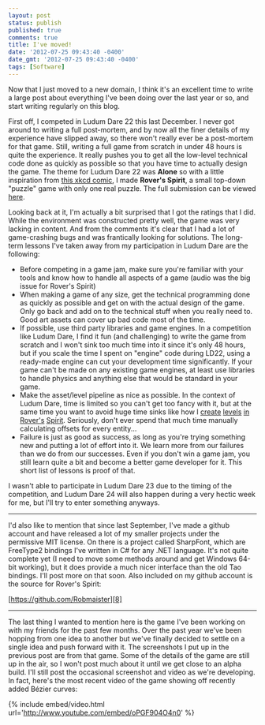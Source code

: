```yaml
---
layout: post
status: publish
published: true
comments: true
title: I've moved!
date: '2012-07-25 09:43:40 -0400'
date_gmt: '2012-07-25 09:43:40 -0400'
tags: [Software]
---
```


Now that I just moved to a new domain, I think it's an excellent time to write
a large post about everything I've been doing over the last year or so, and
start writing regularly on this blog.

First off, I competed in Ludum Dare 22 this last December. I never got around
to writing a full post-mortem, and by now all the finer details of my
experience have slipped away, so there won't really ever be a post-mortem for
that game. Still, writing a full game from scratch in under 48 hours is quite
the experience. It really pushes you to get all the low-level technical code
done as quickly as possible so that you have time to actually design the game.
The theme for Ludum Dare 22 was **Alone** so with a little inspiration from
[this xkcd comic][1], I made **Rover's Spirit**, a small top-down "puzzle"
game with only one real puzzle. The full submission can be viewed [here][2].

Looking back at it, I'm actually a bit surprised that I got the ratings that I
did. While the environment was constructed pretty well, the game was very
lacking in content. And from the comments it's clear that I had a lot of
game-crashing bugs and was frantically looking for solutions. The long-term
lessons I've taken away from my participation in Ludum Dare are the following:

 - Before competing in a game jam, make sure you're familiar with your tools
   and know how to handle all aspects of a game (audio was the big issue for
   Rover's Spirit)
 - When making a game of any size, get the technical programming done as
   quickly as possible and get on with the actual design of the game. Only go
   back and add on to the technical stuff when you really need to. Good art
   assets can cover up bad code most of the time.
 - If possible, use third party libraries and game engines. In a competition
   like Ludum Dare, I find it fun (and challenging) to write the game from
   scratch and I won't sink too much time into it since it's only 48 hours,
   but if you scale the time I spent on "engine" code during LD22, using a
   ready-made engine can cut your development time significantly. If your game
   can't be made on any existing game engines, at least use libraries to
   handle physics and anything else that would be standard in your game.
 - Make the asset/level pipeline as nice as possible. In the context of Ludum
   Dare, time is limited so you can't get too fancy with it, but at the same
   time you want to avoid huge time sinks like how I [create][3] [levels][4]
   [in][5] [Rover's][6] [Spirit][7]. Seriously, don't ever spend that much
   time manually calculating offsets for every entity...
 - Failure is just as good as success, as long as you're trying something new
   and putting a lot of effort into it. We learn more from our failures than
   we do from our successes. Even if you don't win a game jam, you still learn
   quite a bit and become a better game developer for it. This short list of
   lessons is proof of that.

I wasn't able to participate in Ludum Dare 23 due to the timing of the
competition, and Ludum Dare 24 will also happen during a very hectic week for
me, but I'll try to enter something anyways.

------------------------------------------------------------------------------

I'd also like to mention that since last September, I've made a github account
and have released a lot of my smaller projects under the permissive MIT
license. On there is a project called SharpFont, which are FreeType2 bindings
I've written in C# for any .NET language. It's not quite complete yet (I need
to move some methods around and get Windows 64-bit working), but it does
provide a much nicer interface than the old Tao bindings. I'll post more on
that soon. Also included on my github account is the source for Rover's
Spirit:

[https://github.com/Robmaister][8]

------------------------------------------------------------------------------

The last thing I wanted to mention here is the game I've been working on with
my friends for the past few months. Over the past year we've been hopping from
one idea to another but we've finally decided to settle on a single idea and
push forward with it. The screenshots I put up in the previous post are from
that game. Some of the details of the game are still up in the air, so I won't
post much about it until we get close to an alpha build. I'll still post the
occasional screenshot and video as we're developing. In fact, here's the most
recent video of the game showing off recently added Bézier curves:

{% include embed/video.html url='http://www.youtube.com/embed/oPGF904O4n0' %}

[1]: http://xkcd.com/695/
[2]: http://www.ludumdare.com/compo/ludum-dare-22/?action=preview&uid=7668
[3]: https://github.com/Robmaister/RoversSpirit/blob/master/RoversSpirit/AreaCave.cs
[4]: https://github.com/Robmaister/RoversSpirit/blob/master/RoversSpirit/AreaMars.cs
[5]: https://github.com/Robmaister/RoversSpirit/blob/master/RoversSpirit/AreaShip.cs
[6]: https://github.com/Robmaister/RoversSpirit/blob/master/RoversSpirit/AreaUpstairs.cs
[7]: https://github.com/Robmaister/RoversSpirit/blob/master/RoversSpirit/WorldState.cs#L128
[8]: https://github.com/Robmaister
